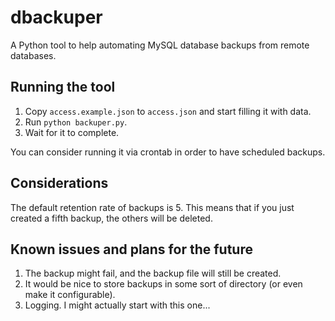 # dbackuper
A Python tool to help automating MySQL database backups from remote databases.

## Running the tool
1. Copy `access.example.json` to `access.json` and start filling it with data.
2. Run `python backuper.py`.
3. Wait for it to complete.

You can consider running it via crontab in order to have scheduled backups.

## Considerations
The default retention rate of backups is 5. This means that if you just created a fifth backup, the others will be deleted.

## Known issues and plans for the future
1. The backup might fail, and the backup file will still be created.
2. It would be nice to store backups in some sort of directory (or even make it configurable).
3. Logging. I might actually start with this one...
